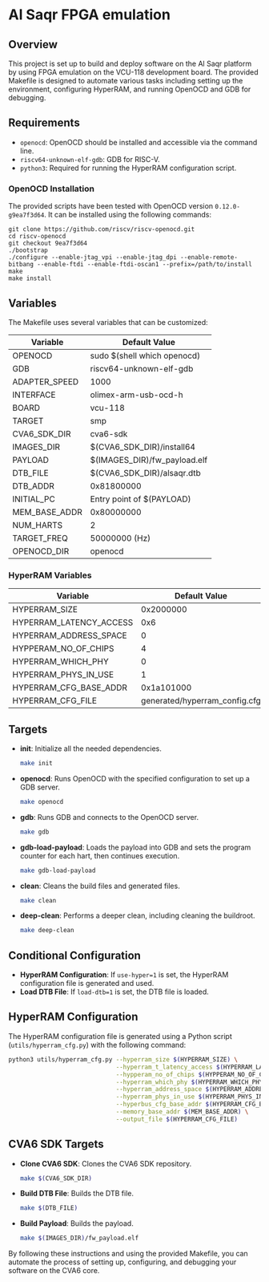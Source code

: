 
# Al Saqr FPGA emulation

## Overview

This project is set up to build and deploy software on the Al Saqr platform by using FPGA emulation on the VCU-118 development board. The provided Makefile is designed to automate various tasks including setting up the environment, configuring HyperRAM, and running OpenOCD and GDB for debugging.

## Requirements

- `openocd`: OpenOCD should be installed and accessible via the command line.
- `riscv64-unknown-elf-gdb`: GDB for RISC-V.
- `python3`: Required for running the HyperRAM configuration script.

### OpenOCD Installation
The provided scripts have been tested with OpenOCD  version ```0.12.0-g9ea7f3d64```.
It can be installed using the following commands:
```
git clone https://github.com/riscv/riscv-openocd.git
cd riscv-openocd
git checkout 9ea7f3d64
./bootstrap
./configure --enable-jtag_vpi --enable-jtag_dpi --enable-remote-bitbang --enable-ftdi --enable-ftdi-oscan1 --prefix=/path/to/install
make
make install
```

## Variables

The Makefile uses several variables that can be customized:

| **Variable**                 | **Default Value**                      |
|------------------------------|----------------------------------------|
| OPENOCD                      | sudo $(shell which openocd)            |
| GDB                          | riscv64-unknown-elf-gdb                |
| ADAPTER_SPEED                | 1000                                   |
| INTERFACE                    | olimex-arm-usb-ocd-h                   |
| BOARD                        | vcu-118                                |
| TARGET                       | smp                                    |
| CVA6_SDK_DIR                 | cva6-sdk                               |
| IMAGES_DIR                   | $(CVA6_SDK_DIR)/install64              |
| PAYLOAD                      | $(IMAGES_DIR)/fw_payload.elf           |
| DTB_FILE                     | $(CVA6_SDK_DIR)/alsaqr.dtb             |
| DTB_ADDR                     | 0x81800000                             |
| INITIAL_PC                   | Entry point of $(PAYLOAD)              |
| MEM_BASE_ADDR                | 0x80000000                             |
| NUM_HARTS                    | 2                                      |
| TARGET_FREQ                  | 50000000 (Hz)                          |
| OPENOCD_DIR                  | openocd                                |

### HyperRAM Variables

| **Variable**                 | **Default Value**                      |
|------------------------------|----------------------------------------|
| HYPERRAM_SIZE                | 0x2000000                              |
| HYPERRAM_LATENCY_ACCESS      | 0x6                                    |
| HYPERRAM_ADDRESS_SPACE       | 0                                      |
| HYPPERAM_NO_OF_CHIPS         | 4                                      |
| HYPERRAM_WHICH_PHY           | 0                                      |
| HYPERRAM_PHYS_IN_USE         | 1                                      |
| HYPERRAM_CFG_BASE_ADDR       | 0x1a101000                             |
| HYPERRAM_CFG_FILE            | generated/hyperram_config.cfg          |

## Targets

- **init**: Initialize all the needed dependencies.

  ```sh
  make init
  ```

- **openocd**: Runs OpenOCD with the specified configuration to set up a GDB server.

  ```sh
  make openocd
  ```

- **gdb**: Runs GDB and connects to the OpenOCD server.

  ```sh
  make gdb
  ```

- **gdb-load-payload**: Loads the payload into GDB and sets the program counter for each hart, then continues execution.

  ```sh
  make gdb-load-payload
  ```

- **clean**: Cleans the build files and generated files.

  ```sh
  make clean
  ```

- **deep-clean**: Performs a deeper clean, including cleaning the buildroot.

  ```sh
  make deep-clean
  ```

## Conditional Configuration

- **HyperRAM Configuration**: If `use-hyper=1` is set, the HyperRAM configuration file is generated and used.
- **Load DTB File**: If `load-dtb=1` is set, the DTB file is loaded.

## HyperRAM Configuration

The HyperRAM configuration file is generated using a Python script (`utils/hyperram_cfg.py`) with the following command:

```sh
python3 utils/hyperram_cfg.py --hyperram_size $(HYPERRAM_SIZE) \
                              --hyperram_t_latency_access $(HYPERRAM_LATENCY_ACCESS) \
                              --hypperam_no_of_chips $(HYPPERAM_NO_OF_CHIPS) \
                              --hyperram_which_phy $(HYPERRAM_WHICH_PHY) \
                              --hyperram_address_space $(HYPERRAM_ADDRESS_SPACE) \
                              --hyperram_phys_in_use $(HYPERRAM_PHYS_IN_USE) \
                              --hyperbus_cfg_base_addr $(HYPERRAM_CFG_BASE_ADDR) \
                              --memory_base_addr $(MEM_BASE_ADDR) \
                              --output_file $(HYPERRAM_CFG_FILE)
```

## CVA6 SDK Targets

- **Clone CVA6 SDK**: Clones the CVA6 SDK repository.

  ```sh
  make $(CVA6_SDK_DIR)
  ```

- **Build DTB File**: Builds the DTB file.

  ```sh
  make $(DTB_FILE)
  ```

- **Build Payload**: Builds the payload.

  ```sh
  make $(IMAGES_DIR)/fw_payload.elf
  ```

By following these instructions and using the provided Makefile, you can automate the process of setting up, configuring, and debugging your software on the CVA6 core.